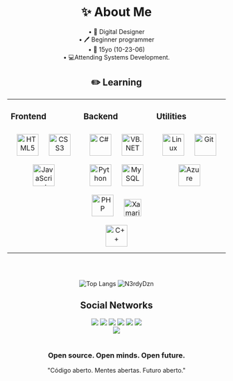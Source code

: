 <div align="center">  
<h1>✨ About Me</h1>
<a>• 🎨 Digital Designer</a><br>
<a>• 🖊️ Beginner programmer</a><br> 
<a>• 📅 15yo (10-23-06)</a><br>
<a>• 💻Attending Systems Development.</a>

  
## ✏️ Learning
<table><tr><td valign="top" width="33%">



### Frontend  
<div align="center">  
<img style="margin: 10px" src="https://profilinator.rishav.dev/skills-assets/html5-original-wordmark.svg" alt="HTML5" height="50" /> 
<img style="margin: 10px" src="https://profilinator.rishav.dev/skills-assets/css3-original-wordmark.svg" alt="CSS3" height="50" />  
<img style="margin: 10px" src="https://profilinator.rishav.dev/skills-assets/javascript-original.svg" alt="JavaScript" height="50" />  
</div>

</td><td valign="top" width="33%">



### Backend  
<div align="center">  
<img style="margin: 10px" src="https://profilinator.rishav.dev/skills-assets/csharp-original.svg" alt="C#" height="50" />  
<img style="margin: 10px" src="https://profilinator.rishav.dev/skills-assets/dot-net-original-wordmark.svg" alt="VB.NET" height="50" />  
<img style="margin: 10px" src="https://profilinator.rishav.dev/skills-assets/python-original.svg" alt="Python" height="50" />  
<img style="margin: 10px" src="https://profilinator.rishav.dev/skills-assets/mysql-original-wordmark.svg" alt="MySQL" height="50" />  
<img style="margin: 10px" src="https://profilinator.rishav.dev/skills-assets/php-original.svg" alt="PHP" height="50" />  
  <img style="margin: 10px" src="https://cdn.iconscout.com/icon/free/png-256/xamarin-282427.png" alt="Xamarin" height="40" />  
  <a href="https://www.cplusplus.com/" target="_blank"><img style="margin: 10px" src="https://profilinator.rishav.dev/skills-assets/cplusplus-original.svg" alt="C++" height="50" /></a>  
</div>

</td><td valign="top" width="33%">



### Utilities  
<div align="center">  
<img style="margin: 10px" src="https://profilinator.rishav.dev/skills-assets/linux-original.svg" alt="Linux" height="50" />  
<img style="margin: 10px" src="https://profilinator.rishav.dev/skills-assets/git-scm-icon.svg" alt="Git" height="50" />   
<img style="margin: 10px" src="https://profilinator.rishav.dev/skills-assets/microsoft_azure-icon.svg" alt="Azure" height="50" />  
</div>
</td></tr></table>  
<br/>  
<h2></h2>
  
</div>

<div align="center">  
  
![Top Langs](https://github-readme-stats.vercel.app/api/top-langs/?username=n3rdydzn&theme=dark) ![N3rdyDzn](https://github-readme-stats.vercel.app/api?username=n3rdydzn&show_icons=true&theme=dark) 
</div>
<div align="center">
<h2>Social Networks</h2>
<a href="https://t.me/n3rdydzn"><img src="https://img.shields.io/badge/Telegram-2CA5E0?style=for-the-badge&logo=telegram&logoColor=white"></a>
<a href="https://twitter.com/n3rdydesigner"><img src="https://img.shields.io/badge/Twitter-1DA1F2?style=for-the-badge&logo=twitter&logoColor=white"></a>
<a href="https://instagram.com/n3rdydesigner"><img src="https://img.shields.io/badge/Instagram-E4405F?style=for-the-badge&logo=instagram&logoColor=white"></a>
<a href=""><img src="https://img.shields.io/badge/Discord-7289DA?style=for-the-badge&logo=discord&logoColor=white"></a>
<a href="https://www.youtube.com/c/N3rdy/channels?view=49&shelf_id=3"><img src="https://img.shields.io/badge/YouTube-FF0000?style=for-the-badge&logo=youtube&logoColor=white"></a>
<a href="https://twitch.tv/n3rdydzn"><img src="https://img.shields.io/badge/Twitch-9146FF?style=for-the-badge&logo=twitch&logoColor=white"></a>
  
<div align="center">
<img src="https://komarev.com/ghpvc/?username=n3rdydzn&&style=flat-square" align="center" />
</div>  

<br />

  <div align="center">
    <h3>Open source. Open minds. Open future.</h3>
    <p>"Código aberto. Mentes abertas. Futuro aberto."</p>
  </div>
